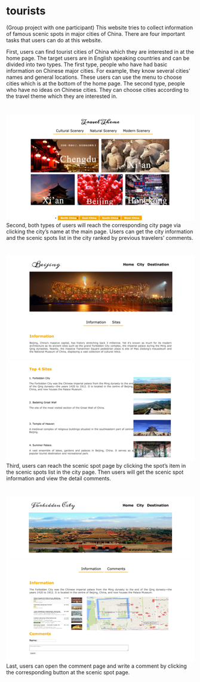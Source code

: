 # tourists
(Group project with one participant)
This website tries to collect information of famous scenic spots in major cities of China. There are four important tasks that users can do at this website. 

First, users can find tourist cities of China which they are interested in at the home page. The target users are in English speaking countries and can be divided into two types. The first type, people who have had basic information on Chinese major cities. For example, they know several cities’ names and general locations. These users can use the menu to choose cities which is at the bottom of the home page. The second type, people who have no ideas on Chinese cities. They can choose cities according to the travel theme which they are interested in.

#
![preview](home.jpg)
Second, both types of users will reach the corresponding city page via clicking the city’s name at the main page. Users can get the city information and the scenic spots list in the city ranked by previous travelers’ comments.

#
![preview](city1.jpg)
![preview](city2.jpg)
Third, users can reach the scenic spot page by clicking the spot’s item in the scenic spots list in the city page. Then users will get the scenic spot information and view the detail comments.

#
![preview](site1.jpg)
![preview](site2.jpg)
Last, users can open the comment page and write a comment by clicking the corresponding button at the scenic spot page.
